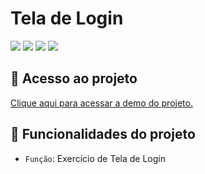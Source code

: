 #  Tela de Login

![](https://img.shields.io/github/license/leonardobehnck/advinhacao)
![](https://img.shields.io/github/stars/leonardobehnck/advinhacao)
![](https://img.shields.io/github/forks/leonardobehnck/advinhacao)
![](https://img.shields.io/github/issues/leonardobehnck/advinhacao)

## 📁 Acesso ao projeto

<a href="https://refined-github-html-preview.kidonng.workers.dev/leonardobehnck/tela-de-login/raw/main/index.html">Clique aqui para acessar a demo do projeto.</a>

## :hammer: Funcionalidades do projeto

- `Função`: Exercício de Tela de Login